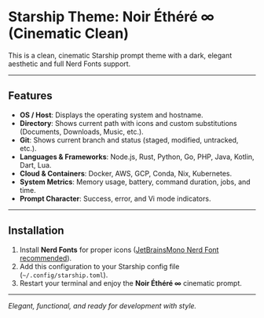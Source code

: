 # Starship Theme: Noir Éthéré ∞ (Cinematic Clean)

This is a clean, cinematic Starship prompt theme with a dark, elegant aesthetic and full Nerd Fonts support.

---

## Features

- **OS / Host**: Displays the operating system and hostname.
- **Directory**: Shows current path with icons and custom substitutions (Documents, Downloads, Music, etc.).
- **Git**: Shows current branch and status (staged, modified, untracked, etc.).
- **Languages & Frameworks**: Node.js, Rust, Python, Go, PHP, Java, Kotlin, Dart, Lua.
- **Cloud & Containers**: Docker, AWS, GCP, Conda, Nix, Kubernetes.
- **System Metrics**: Memory usage, battery, command duration, jobs, and time.
- **Prompt Character**: Success, error, and Vi mode indicators.

---

## Installation

1. Install **Nerd Fonts** for proper icons ([JetBrainsMono Nerd Font recommended](https://www.nerdfonts.com/#home)).
2. Add this configuration to your Starship config file (`~/.config/starship.toml`).
3. Restart your terminal and enjoy the **Noir Éthéré ∞** cinematic prompt.

---

*Elegant, functional, and ready for development with style.*
